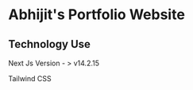 <h1>Abhijit's Portfolio Website</h1>

<h2>Technology Use </h2>
<p>Next Js Version - > v14.2.15</p>
<p>Tailwind CSS</p>
